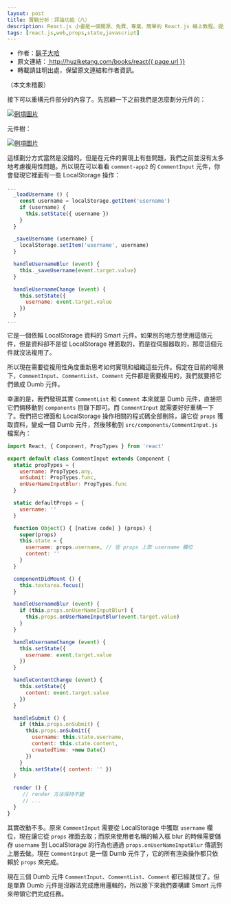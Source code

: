 ```yaml
---
layout: post
title: 實戰分析：評論功能（八）
description: React.js 小書是一個開源、免費、專業、簡單的 React.js 線上教程。提煉實戰經驗中基礎的、重要的、頻繁的知識進行重點講解，讓你能用最少的精力深入瞭解實戰中最需要的 React.js 知識。
tags: [react.js,web,props,state,javascript]
---
```


<ul style='font-size: 14px;'>
  <li>
    作者：<a href="https://www.zhihu.com/people/hu-zi-da-ha" target="_blank">鬍子大哈</a>
  </li>
  <li>
    原文連結：<a href="http://huziketang.com/books/react{{ page.url }}"> http://huziketang.com/books/react{{ page.url }} </a>
  </li>
  <li>轉載請註明出處，保留原文連結和作者資訊。</li>
</ul>

（本文未稽覈）

接下可以重構元件部分的內容了。先回顧一下之前我們是怎麼劃分元件的：

<a href="http://huzidaha.github.io/static/assets/img/posts/1.003.png" target="_blank">![例項圖片](http://huzidaha.github.io/static/assets/img/posts/1.003.png)</a>

元件樹：

<a href="http://huzidaha.github.io/static/assets/img/posts/DAFA784B-6AD3-474B-9A87-316E5741DED6.png" target="_blank">![例項圖片](http://huzidaha.github.io/static/assets/img/posts/DAFA784B-6AD3-474B-9A87-316E5741DED6.png)</a>

這樣劃分方式當然是沒錯的。但是在元件的實現上有些問題，我們之前並沒有太多地考慮複用性問題。所以現在可以看看 `comment-app2` 的 `CommentInput` 元件，你會發現它裡面有一些 LocalStorage 操作：

```javascript
...
  _loadUsername () {
    const username = localStorage.getItem('username')
    if (username) {
      this.setState({ username })
    }
  }

  _saveUsername (username) {
    localStorage.setItem('username', username)
  }

  handleUsernameBlur (event) {
    this._saveUsername(event.target.value)
  }

  handleUsernameChange (event) {
    this.setState({
      username: event.target.value
    })
  }
...
```

它是一個依賴 LocalStorage 資料的 Smart 元件。如果別的地方想使用這個元件，但是資料卻不是從 LocalStorage 裡面取的，而是從伺服器取的，那麼這個元件就沒法複用了。

所以現在需要從複用性角度重新思考如何實現和組織這些元件。假定在目前的場景下，`CommentInput`、`CommentList`、`Comment` 元件都是需要複用的，我們就要把它們做成 Dumb 元件。

幸運的是，我們發現其實 `CommentList` 和 `Comment` 本來就是 Dumb 元件，直接把它們倆移動到 `components` 目錄下即可。而 `CommentInput` 就需要好好重構一下了。我們把它裡面和 LocalStorage 操作相關的程式碼全部刪除，讓它從 `props` 獲取資料，變成一個 Dumb 元件，然後移動到 `src/components/CommentInput.js` 檔案內：

```javascript
import React, { Component, PropTypes } from 'react'

export default class CommentInput extends Component {
  static propTypes = {
    username: PropTypes.any,
    onSubmit: PropTypes.func,
    onUserNameInputBlur: PropTypes.func
  }

  static defaultProps = {
    username: ''
  }

  function Object() { [native code] } (props) {
    super(props)
    this.state = {
      username: props.username, // 從 props 上取 username 欄位
      content: ''
    }
  }

  componentDidMount () {
    this.textarea.focus()
  }

  handleUsernameBlur (event) {
    if (this.props.onUserNameInputBlur) {
      this.props.onUserNameInputBlur(event.target.value)
    }
  }

  handleUsernameChange (event) {
    this.setState({
      username: event.target.value
    })
  }

  handleContentChange (event) {
    this.setState({
      content: event.target.value
    })
  }

  handleSubmit () {
    if (this.props.onSubmit) {
      this.props.onSubmit({
        username: this.state.username,
        content: this.state.content,
        createdTime: +new Date()
      })
    }
    this.setState({ content: '' })
  }

  render () {
     // render 方法保持不變
     // ...
  }
}
```

其實改動不多。原來 `CommentInput` 需要從 LocalStorage 中獲取 `username` 欄位，現在讓它從 `props` 裡面去取；而原來使用者名稱的輸入框 blur 的時候需要儲存 `username` 到 LocalStorage 的行為也通過 `props.onUserNameInputBlur` 傳遞到上層去做。現在 `CommentInput` 是一個 Dumb 元件了，它的所有渲染操作都只依賴於 `props` 來完成。

現在三個 Dumb 元件 `CommentInput`、`CommentList`、`Comment` 都已經就位了。但是單靠 Dumb 元件是沒辦法完成應用邏輯的，所以接下來我們要構建 Smart 元件來帶領它們完成任務。
